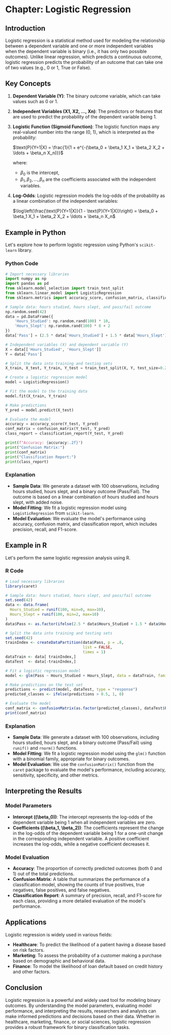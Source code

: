 # Chapter: Logistic Regression

## Introduction

Logistic regression is a statistical method used for modeling the relationship between a dependent variable and one or more independent variables when the dependent variable is binary (i.e., it has only two possible outcomes). Unlike linear regression, which predicts a continuous outcome, logistic regression predicts the probability of an outcome that can take one of two values (e.g., 0 or 1, True or False).

## Key Concepts

1. **Dependent Variable (Y)**: The binary outcome variable, which can take values such as 0 or 1.
2. **Independent Variables (X1, X2, ..., Xn)**: The predictors or features that are used to predict the probability of the dependent variable being 1.
3. **Logistic Function (Sigmoid Function)**: The logistic function maps any real-valued number into the range (0, 1), which is interpreted as the probability:
   
   $\text{P}(Y=1|X) = \frac{1}{1 + e^{-(\beta_0 + \beta_1 X_1 + \beta_2 X_2 + \ldots + \beta_n X_n)}}$
   
   where:
   - $\beta_0$ is the intercept,
   - $\beta_1, \beta_2, \ldots, \beta_n$ are the coefficients associated with the independent variables.

4. **Log-Odds**: Logistic regression models the log-odds of the probability as a linear combination of the independent variables:
  
   $\log\left(\frac{\text{P}(Y=1|X)}{1 - \text{P}(Y=1|X)}\right) = \beta_0 + \beta_1 X_1 + \beta_2 X_2 + \ldots + \beta_n X_n$


## Example in Python

Let's explore how to perform logistic regression using Python's `scikit-learn` library.

### Python Code

```python
# Import necessary libraries
import numpy as np
import pandas as pd
from sklearn.model_selection import train_test_split
from sklearn.linear_model import LogisticRegression
from sklearn.metrics import accuracy_score, confusion_matrix, classification_report

# Sample data: hours studied, hours slept, and pass/fail outcome
np.random.seed(42)
data = pd.DataFrame({
    'Hours_Studied': np.random.rand(100) * 10,
    'Hours_Slept': np.random.rand(100) * 8 + 2
})
data['Pass'] = (2.5 * data['Hours_Studied'] + 1.5 * data['Hours_Slept'] + np.random.randn(100) * 2 > 25).astype(int)

# Independent variables (X) and dependent variable (Y)
X = data[['Hours_Studied', 'Hours_Slept']]
Y = data['Pass']

# Split the data into training and testing sets
X_train, X_test, Y_train, Y_test = train_test_split(X, Y, test_size=0.2, random_state=42)

# Create a logistic regression model
model = LogisticRegression()

# Fit the model to the training data
model.fit(X_train, Y_train)

# Make predictions
Y_pred = model.predict(X_test)

# Evaluate the model
accuracy = accuracy_score(Y_test, Y_pred)
conf_matrix = confusion_matrix(Y_test, Y_pred)
class_report = classification_report(Y_test, Y_pred)

print(f"Accuracy: {accuracy:.2f}")
print("Confusion Matrix:")
print(conf_matrix)
print("Classification Report:")
print(class_report)
```

### Explanation

- **Sample Data**: We generate a dataset with 100 observations, including hours studied, hours slept, and a binary outcome (Pass/Fail). The outcome is based on a linear combination of hours studied and hours slept, with added noise.
- **Model Fitting**: We fit a logistic regression model using `LogisticRegression` from `scikit-learn`.
- **Model Evaluation**: We evaluate the model's performance using accuracy, confusion matrix, and classification report, which includes precision, recall, and F1-score.

## Example in R

Let's perform the same logistic regression analysis using R.

### R Code

```r
# Load necessary libraries
library(caret)

# Sample data: hours studied, hours slept, and pass/fail outcome
set.seed(42)
data <- data.frame(
  Hours_Studied = runif(100, min=0, max=10),
  Hours_Slept = runif(100, min=2, max=10)
)
data$Pass <- as.factor(ifelse(2.5 * data$Hours_Studied + 1.5 * data$Hours_Slept + rnorm(100, mean=0, sd=2) > 25, 1, 0))

# Split the data into training and testing sets
set.seed(42)
trainIndex <- createDataPartition(data$Pass, p = .8, 
                                  list = FALSE, 
                                  times = 1)
dataTrain <- data[ trainIndex,]
dataTest  <- data[-trainIndex,]

# Fit a logistic regression model
model <- glm(Pass ~ Hours_Studied + Hours_Slept, data = dataTrain, family = binomial)

# Make predictions on the test set
predictions <- predict(model, dataTest, type = "response")
predicted_classes <- ifelse(predictions > 0.5, 1, 0)

# Evaluate the model
conf_matrix <- confusionMatrix(as.factor(predicted_classes), dataTest$Pass)
print(conf_matrix)
```

### Explanation

- **Sample Data**: We generate a dataset with 100 observations, including hours studied, hours slept, and a binary outcome (Pass/Fail) using `runif()` and `rnorm()` functions.
- **Model Fitting**: We fit a logistic regression model using the `glm()` function with a binomial family, appropriate for binary outcomes.
- **Model Evaluation**: We use the `confusionMatrix()` function from the `caret` package to evaluate the model's performance, including accuracy, sensitivity, specificity, and other metrics.

## Interpreting the Results

### Model Parameters

- **Intercept (\(\beta_0\))**: The intercept represents the log-odds of the dependent variable being 1 when all independent variables are zero.
- **Coefficients (\(\beta_1, \beta_2\))**: The coefficients represent the change in the log-odds of the dependent variable being 1 for a one-unit change in the corresponding independent variable. A positive coefficient increases the log-odds, while a negative coefficient decreases it.

### Model Evaluation

- **Accuracy**: The proportion of correctly predicted outcomes (both 0 and 1) out of the total predictions.
- **Confusion Matrix**: A table that summarizes the performance of a classification model, showing the counts of true positives, true negatives, false positives, and false negatives.
- **Classification Report**: A summary of precision, recall, and F1-score for each class, providing a more detailed evaluation of the model's performance.

## Applications

Logistic regression is widely used in various fields:

- **Healthcare**: To predict the likelihood of a patient having a disease based on risk factors.
- **Marketing**: To assess the probability of a customer making a purchase based on demographic and behavioral data.
- **Finance**: To model the likelihood of loan default based on credit history and other factors.

## Conclusion

Logistic regression is a powerful and widely used tool for modeling binary outcomes. By understanding the model parameters, evaluating model performance, and interpreting the results, researchers and analysts can make informed predictions and decisions based on their data. Whether in healthcare, marketing, finance, or social sciences, logistic regression provides a robust framework for binary classification tasks.
